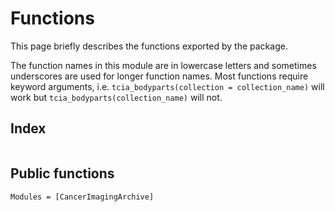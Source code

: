 # Functions

This page briefly describes the functions exported by the package.

The function names in this module are in lowercase letters and sometimes underscores are used for longer function names.
Most functions require keyword arguments, i.e. `tcia_bodyparts(collection = collection_name)` will work but `tcia_bodyparts(collection_name)` will not.

## Index

```@index
```

## Public functions

```@autodocs
Modules = [CancerImagingArchive]
```
